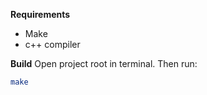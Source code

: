 

**Requirements**
* Make
* c++ compiler

**Build**
Open project root in terminal. Then run:
```bash
make
```
